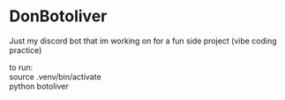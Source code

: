 # DonBotoliver

Just my discord bot that im working on for a fun side project
(vibe coding practice)

to run: <br>
source .venv/bin/activate <br>
python botoliver
